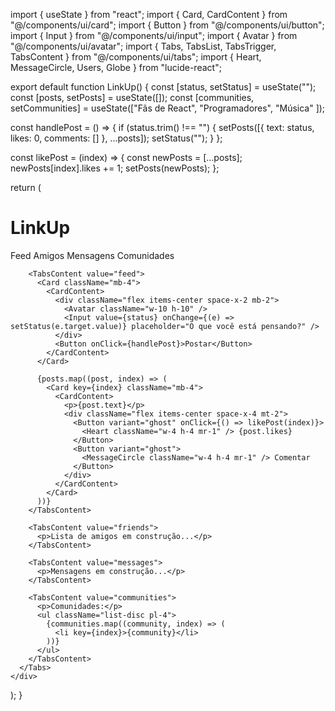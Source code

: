 import { useState } from "react";
import { Card, CardContent } from "@/components/ui/card";
import { Button } from "@/components/ui/button";
import { Input } from "@/components/ui/input";
import { Avatar } from "@/components/ui/avatar";
import { Tabs, TabsList, TabsTrigger, TabsContent } from "@/components/ui/tabs";
import { Heart, MessageCircle, Users, Globe } from "lucide-react";

export default function LinkUp() {
  const [status, setStatus] = useState("");
  const [posts, setPosts] = useState([]);
  const [communities, setCommunities] = useState(["Fãs de React", "Programadores", "Música" ]);

  const handlePost = () => {
    if (status.trim() !== "") {
      setPosts([{ text: status, likes: 0, comments: [] }, ...posts]);
      setStatus("");
    }
  };

  const likePost = (index) => {
    const newPosts = [...posts];
    newPosts[index].likes += 1;
    setPosts(newPosts);
  };

  return (
    <div className="max-w-3xl mx-auto p-4">
      <h1 className="text-3xl font-bold text-center mb-6">LinkUp</h1>
      <Tabs defaultValue="feed" className="w-full">
        <TabsList className="flex justify-around mb-4">
          <TabsTrigger value="feed"><Heart className="mr-2" />Feed</TabsTrigger>
          <TabsTrigger value="friends"><Users className="mr-2" />Amigos</TabsTrigger>
          <TabsTrigger value="messages"><MessageCircle className="mr-2" />Mensagens</TabsTrigger>
          <TabsTrigger value="communities"><Globe className="mr-2" />Comunidades</TabsTrigger>
        </TabsList>
        
        <TabsContent value="feed">
          <Card className="mb-4">
            <CardContent>
              <div className="flex items-center space-x-2 mb-2">
                <Avatar className="w-10 h-10" />
                <Input value={status} onChange={(e) => setStatus(e.target.value)} placeholder="O que você está pensando?" />
              </div>
              <Button onClick={handlePost}>Postar</Button>
            </CardContent>
          </Card>
          
          {posts.map((post, index) => (
            <Card key={index} className="mb-4">
              <CardContent>
                <p>{post.text}</p>
                <div className="flex items-center space-x-4 mt-2">
                  <Button variant="ghost" onClick={() => likePost(index)}>
                    <Heart className="w-4 h-4 mr-1" /> {post.likes}
                  </Button>
                  <Button variant="ghost">
                    <MessageCircle className="w-4 h-4 mr-1" /> Comentar
                  </Button>
                </div>
              </CardContent>
            </Card>
          ))}
        </TabsContent>
        
        <TabsContent value="friends">
          <p>Lista de amigos em construção...</p>
        </TabsContent>
        
        <TabsContent value="messages">
          <p>Mensagens em construção...</p>
        </TabsContent>
        
        <TabsContent value="communities">
          <p>Comunidades:</p>
          <ul className="list-disc pl-4">
            {communities.map((community, index) => (
              <li key={index}>{community}</li>
            ))}
          </ul>
        </TabsContent>
      </Tabs>
    </div>
  );
}
